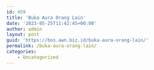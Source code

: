 ```yaml
---
id: 459
title: 'Buka Aura Orang Lain'
date: '2023-05-25T11:42:45+00:00'
author: admin
layout: post
guid: 'https://bos.awn.biz.id/buka-aura-orang-lain/'
permalink: /buka-aura-orang-lain/
categories:
    - Uncategorized
---
```


